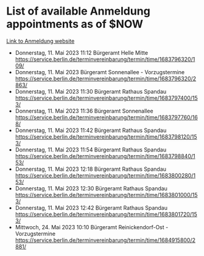 # List of available Anmeldung appointments as of $NOW
[Link to Anmeldung website](https://service.berlin.de/terminvereinbarung/termin/tag.php?termin=1&anliegen[]=120686&dienstleisterlist=122210,122217,327316,122219,327312,122227,327314,122231,327346,122243,327348,122254,122252,329742,122260,329745,122262,329748,122271,327278,122273,327274,122277,327276,330436,122280,327294,122282,327290,122284,327292,122291,327270,122285,327266,122286,327264,122296,327268,150230,329760,122297,327286,122294,327284,122312,329763,122314,329775,122304,327330,122311,327334,122309,327332,317869,122281,327352,122279,329772,122283,122276,327324,122274,327326,122267,329766,122246,327318,122251,327320,122257,327322,122208,327298,122226,327300&herkunft=http%3A%2F%2Fservice.berlin.de%2Fdienstleistung%2F120686%2F)
- Donnerstag, 11. Mai 2023 11:12 Bürgeramt Helle Mitte https://service.berlin.de/terminvereinbarung/termin/time/1683796320/109/
- Donnerstag, 11. Mai 2023  Bürgeramt Sonnenallee - Vorzugstermine https://service.berlin.de/terminvereinbarung/termin/time/1683796320/2863/
- Donnerstag, 11. Mai 2023 11:30 Bürgeramt Rathaus Spandau https://service.berlin.de/terminvereinbarung/termin/time/1683797400/153/
- Donnerstag, 11. Mai 2023 11:36 Bürgeramt Sonnenallee https://service.berlin.de/terminvereinbarung/termin/time/1683797760/168/
- Donnerstag, 11. Mai 2023 11:42 Bürgeramt Rathaus Spandau https://service.berlin.de/terminvereinbarung/termin/time/1683798120/153/
- Donnerstag, 11. Mai 2023 11:54 Bürgeramt Rathaus Spandau https://service.berlin.de/terminvereinbarung/termin/time/1683798840/153/
- Donnerstag, 11. Mai 2023 12:18 Bürgeramt Rathaus Spandau https://service.berlin.de/terminvereinbarung/termin/time/1683800280/153/
- Donnerstag, 11. Mai 2023 12:30 Bürgeramt Rathaus Spandau https://service.berlin.de/terminvereinbarung/termin/time/1683801000/153/
- Donnerstag, 11. Mai 2023 12:42 Bürgeramt Rathaus Spandau https://service.berlin.de/terminvereinbarung/termin/time/1683801720/153/
- Mittwoch, 24. Mai 2023 10:10 Bürgeramt Reinickendorf-Ost - Vorzugstermine https://service.berlin.de/terminvereinbarung/termin/time/1684915800/2881/
